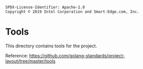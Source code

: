 ```text
SPDX-License-Identifier: Apache-2.0
Copyright © 2019 Intel Corporation and Smart-Edge.com, Inc.
```

# Tools
This directory contains tools for the project.

Reference: https://github.com/golang-standards/project-layout/tree/master/tools
